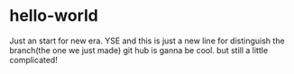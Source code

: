 # hello-world
Just an start for new era. YSE
and this is just a new line for distinguish the branch(the one we just made)
git hub is ganna be cool. but still a little complicated!
